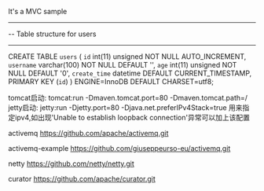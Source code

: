 It's a MVC sample

-- ----------------------------
-- Table structure for users
-- ----------------------------

CREATE TABLE `users` (
  `id` int(11) unsigned NOT NULL AUTO_INCREMENT,
  `username` varchar(100) NOT NULL DEFAULT '',
  `age` int(11) unsigned NOT NULL DEFAULT '0',
  `create_time` datetime DEFAULT CURRENT_TIMESTAMP,
  PRIMARY KEY (`id`)
) ENGINE=InnoDB DEFAULT CHARSET=utf8;


tomcat启动:
tomcat:run -Dmaven.tomcat.port=80 -Dmaven.tomcat.path=/ 
jetty启动:
jetty:run -Djetty.port=80
-Djava.net.preferIPv4Stack=true 用来指定ipv4,如出现'Unable to establish loopback connection'异常可以加上该配置

activemq
https://github.com/apache/activemq.git

activemq-example
https://github.com/giuseppeurso-eu/activemq.git

netty
https://github.com/netty/netty.git

curator
https://github.com/apache/curator.git